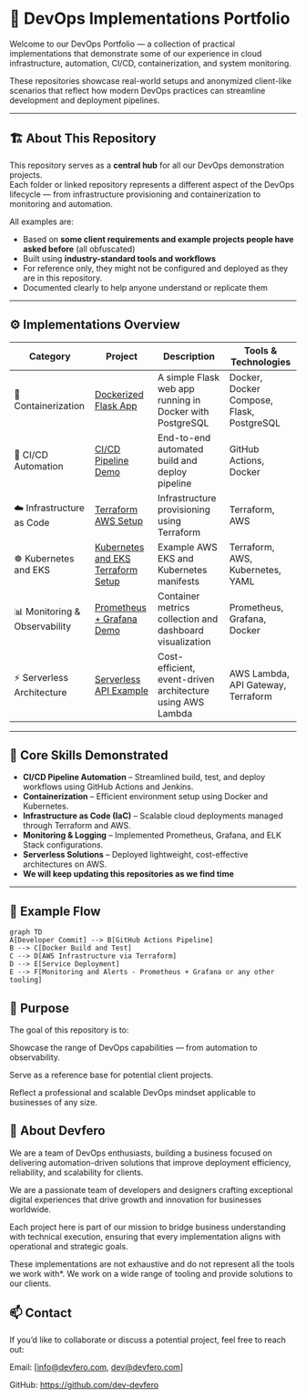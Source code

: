 # 🧭 DevOps Implementations Portfolio

Welcome to our DevOps Portfolio — a collection of practical implementations that demonstrate some of our experience in cloud infrastructure, automation, CI/CD, containerization, and system monitoring.

These repositories showcase real-world setups and anonymized client-like scenarios that reflect how modern DevOps practices can streamline development and deployment pipelines.

---

## 🏗️ About This Repository

This repository serves as a **central hub** for all our DevOps demonstration projects.  
Each folder or linked repository represents a different aspect of the DevOps lifecycle — from infrastructure provisioning and containerization to monitoring and automation.

All examples are:
- Based on **some client requirements and example projects people have asked before** (all obfuscated)
- Built using **industry-standard tools and workflows**
- For reference only, they might not be configured and deployed as they are in this repository.
- Documented clearly to help anyone understand or replicate them

---

## ⚙️ Implementations Overview

| Category | Project | Description | Tools & Technologies |
|-----------|----------|--------------|----------------------|
| 🐳 Containerization | [Dockerized Flask App](./dockerized-flask-app) | A simple Flask web app running in Docker with PostgreSQL | Docker, Docker Compose, Flask, PostgreSQL |
| 🔄 CI/CD Automation | [CI/CD Pipeline Demo](./ci-cd-demo-github-actions) | End-to-end automated build and deploy pipeline | GitHub Actions, Docker |
| ☁️ Infrastructure as Code | [Terraform AWS Setup](./terraform-aws-setup) | Infrastructure provisioning using Terraform | Terraform, AWS |
| ☸ Kubernetes and EKS | [Kubernetes and EKS Terraform Setup](./kubernetes-eks) | Example AWS EKS and Kubernetes manifests | Terraform, AWS, Kubernetes, YAML |
| 📊 Monitoring & Observability | [Prometheus + Grafana Demo](./prometheus-grafana-monitoring) | Container metrics collection and dashboard visualization | Prometheus, Grafana, Docker |
| ⚡ Serverless Architecture | [Serverless API Example](./serverless-api-demo) | Cost-efficient, event-driven architecture using AWS Lambda | AWS Lambda, API Gateway, Terraform |

---

## 🧰 Core Skills Demonstrated

- **CI/CD Pipeline Automation** – Streamlined build, test, and deploy workflows using GitHub Actions and Jenkins.  
- **Containerization** – Efficient environment setup using Docker and Kubernetes.  
- **Infrastructure as Code (IaC)** – Scalable cloud deployments managed through Terraform and AWS.  
- **Monitoring & Logging** – Implemented Prometheus, Grafana, and ELK Stack configurations.  
- **Serverless Solutions** – Deployed lightweight, cost-effective architectures on AWS.  
- **We will keep updating this repositories as we find time**

---

## 🧩 Example Flow 

```mermaid
graph TD
A[Developer Commit] --> B[GitHub Actions Pipeline]
B --> C[Docker Build and Test]
C --> D[AWS Infrastructure via Terraform]
D --> E[Service Deployment]
E --> F[Monitoring and Alerts - Prometheus + Grafana or any other tooling]
```

## 🚀 Purpose

The goal of this repository is to:

Showcase the range of DevOps capabilities — from automation to observability.

Serve as a reference base for potential client projects.

Reflect a professional and scalable DevOps mindset applicable to businesses of any size.


## 💼 About Devfero

We are a team of DevOps enthusiasts, building a business focused on delivering automation-driven solutions that improve deployment efficiency, reliability, and scalability for clients.

We are a passionate team of developers and designers crafting exceptional digital experiences that drive growth and innovation for businesses worldwide.

Each project here is part of our mission to bridge business understanding with technical execution, ensuring that every implementation aligns with operational and strategic goals.

These implementations are not exhaustive and do not represent all the tools we work with*. We work on a wide range of tooling and provide solutions to our clients. 


## 📫 Contact

If you’d like to collaborate or discuss a potential project, feel free to reach out:

Email: [info@devfero.com, dev@devfero.com]

GitHub: https://github.com/dev-devfero